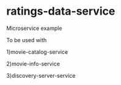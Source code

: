 # ratings-data-service

Microservice example

To be used with

1)movie-catalog-service

2)movie-info-service

3)discovery-server-service
